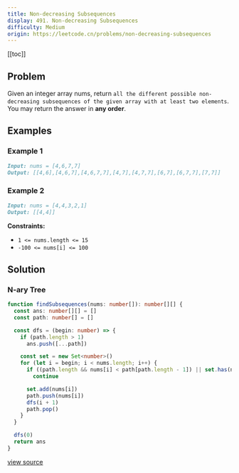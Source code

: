 ```yaml
---
title: Non-decreasing Subsequences
display: 491. Non-decreasing Subsequences
difficulty: Medium
origin: https://leetcode.cn/problems/non-decreasing-subsequences
---
```


[[toc]]

## Problem

Given an integer array nums, return `all the different possible non-decreasing subsequences of the given array with at least two elements`. You may return the answer in **any order**.

## Examples

### Example 1

```md
Input: nums = [4,6,7,7]
Output: [[4,6],[4,6,7],[4,6,7,7],[4,7],[4,7,7],[6,7],[6,7,7],[7,7]]
```

### Example 2

```md
Input: nums = [4,4,3,2,1]
Output: [[4,4]]
```

**Constraints:**

- `1 <= nums.length <= 15`
- `-100 <= nums[i] <= 100`

## Solution

### N-ary Tree

```ts
function findSubsequences(nums: number[]): number[][] {
  const ans: number[][] = []
  const path: number[] = []

  const dfs = (begin: number) => {
    if (path.length > 1)
      ans.push([...path])

    const set = new Set<number>()
    for (let i = begin; i < nums.length; i++) {
      if ((path.length && nums[i] < path[path.length - 1]) || set.has(nums[i]))
        continue

      set.add(nums[i])
      path.push(nums[i])
      dfs(i + 1)
      path.pop()
    }
  }

  dfs(0)
  return ans
}
```

[view source](https://leetcode.cn/problems/non-decreasing-subsequences)
